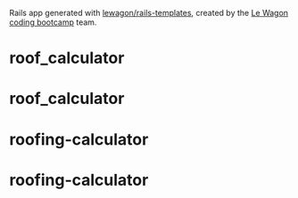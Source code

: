Rails app generated with [lewagon/rails-templates](https://github.com/lewagon/rails-templates), created by the [Le Wagon coding bootcamp](https://www.lewagon.com) team.
# roof_calculator
# roof_calculator
# roofing-calculator
# roofing-calculator
